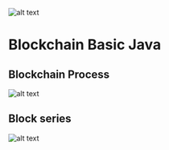 ![alt text](https://res.cloudinary.com/haritkumar/image/upload/v1539536851/github/bc.gif)
# Blockchain Basic Java

## Blockchain Process
![alt text](https://res.cloudinary.com/haritkumar/image/upload/v1539536082/github/BlockchainProcess.png)

## Block series
![alt text](https://res.cloudinary.com/haritkumar/image/upload/v1539536082/github/blocks.png)